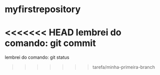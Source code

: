 # myfirstrepository

<<<<<<< HEAD
lembrei do comando: git commit
=======
lembrei do comando: git status
>>>>>>> tarefa/minha-primeira-branch

